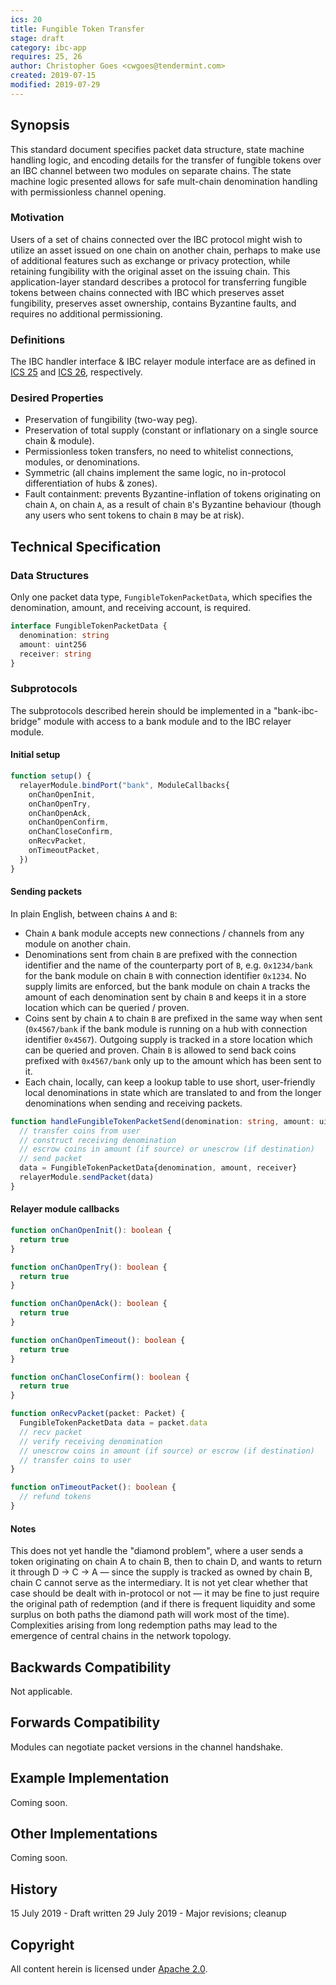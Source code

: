 ```yaml
---
ics: 20
title: Fungible Token Transfer
stage: draft
category: ibc-app
requires: 25, 26
author: Christopher Goes <cwgoes@tendermint.com>
created: 2019-07-15 
modified: 2019-07-29
---
```


## Synopsis

This standard document specifies packet data structure, state machine handling logic, and encoding details for the transfer of fungible tokens over an IBC channel between two modules on separate chains. The state machine logic presented allows for safe mult-chain denomination handling with permissionless channel opening.

### Motivation

Users of a set of chains connected over the IBC protocol might wish to utilize an asset issued on one chain on another chain, perhaps to make use of additional features such as exchange or privacy protection, while retaining fungibility with the original asset on the issuing chain. This application-layer standard describes a protocol for transferring fungible tokens between chains connected with IBC which preserves asset fungibility, preserves asset ownership, contains Byzantine faults, and requires no additional permissioning.

### Definitions

The IBC handler interface & IBC relayer module interface are as defined in [ICS 25](../ics-025-handler-interface) and [ICS 26](../ics-026-relayer-module), respectively.

### Desired Properties

- Preservation of fungibility (two-way peg).
- Preservation of total supply (constant or inflationary on a single source chain & module).
- Permissionless token transfers, no need to whitelist connections, modules, or denominations.
- Symmetric (all chains implement the same logic, no in-protocol differentiation of hubs & zones).
- Fault containment: prevents Byzantine-inflation of tokens originating on chain `A`, on chain `A`, as a result of chain `B`'s Byzantine behaviour (though any users who sent tokens to chain `B` may be at risk).

## Technical Specification

### Data Structures

Only one packet data type, `FungibleTokenPacketData`, which specifies the denomination, amount, and receiving account, is required.

```typescript
interface FungibleTokenPacketData {
  denomination: string
  amount: uint256
  receiver: string
}
```

### Subprotocols

The subprotocols described herein should be implemented in a "bank-ibc-bridge" module with access to a bank module and to the IBC relayer module.

#### Initial setup

```typescript
function setup() {
  relayerModule.bindPort("bank", ModuleCallbacks{
    onChanOpenInit,
    onChanOpenTry,
    onChanOpenAck,
    onChanOpenConfirm,
    onChanCloseConfirm,
    onRecvPacket,
    onTimeoutPacket,
  })
}
```

#### Sending packets

In plain English, between chains `A` and `B`:
- Chain `A` bank module accepts new connections / channels from any module on another chain.
- Denominations sent from chain `B` are prefixed with the connection identifier and the name of the counterparty port of `B`, e.g. `0x1234/bank` for the bank module on chain `B` with connection identifier `0x1234`. No supply limits are enforced, but the bank module on chain `A` tracks the amount of each denomination sent by chain `B` and keeps it in a store location which can be queried / proven.
- Coins sent by chain `A` to chain `B` are prefixed in the same way when sent (`0x4567/bank` if the bank module is running on a hub with connection identifier `0x4567`). Outgoing supply is tracked in a store location which can be queried and proven. Chain `B` is allowed to send back coins prefixed with `0x4567/bank` only up to the amount which has been sent to it.
- Each chain, locally, can keep a lookup table to use short, user-friendly local denominations in state which are translated to and from the longer denominations when sending and receiving packets.

```typescript
function handleFungibleTokenPacketSend(denomination: string, amount: uint256, receiver: string) {
  // transfer coins from user
  // construct receiving denomination
  // escrow coins in amount (if source) or unescrow (if destination)
  // send packet
  data = FungibleTokenPacketData{denomination, amount, receiver}
  relayerModule.sendPacket(data)
}
```

#### Relayer module callbacks

```typescript
function onChanOpenInit(): boolean {
  return true
}
```

```typescript
function onChanOpenTry(): boolean {
  return true
}
```

```typescript
function onChanOpenAck(): boolean {
  return true
}
```

```typescript
function onChanOpenTimeout(): boolean {
  return true
}
```

```typescript
function onChanCloseConfirm(): boolean {
  return true
}
```

```typescript
function onRecvPacket(packet: Packet) {
  FungibleTokenPacketData data = packet.data
  // recv packet
  // verify receiving denomination
  // unescrow coins in amount (if source) or escrow (if destination)
  // transfer coins to user
}
```

```typescript
function onTimeoutPacket(): boolean {
  // refund tokens
}
```

#### Notes

This does not yet handle the "diamond problem", where a user sends a token originating on chain A to chain B, then to chain D, and wants to return it through D -> C -> A — since the supply is tracked as owned by chain B, chain C cannot serve as the intermediary. It is not yet clear whether that case should be dealt with in-protocol or not — it may be fine to just require the original path of redemption (and if there is frequent liquidity and some surplus on both paths the diamond path will work most of the time). Complexities arising from long redemption paths may lead to the emergence of central chains in the network topology.

## Backwards Compatibility

Not applicable.

## Forwards Compatibility

Modules can negotiate packet versions in the channel handshake.

## Example Implementation

Coming soon.

## Other Implementations

Coming soon.

## History

15 July 2019 - Draft written
29 July 2019 - Major revisions; cleanup

## Copyright

All content herein is licensed under [Apache 2.0](https://www.apache.org/licenses/LICENSE-2.0).
